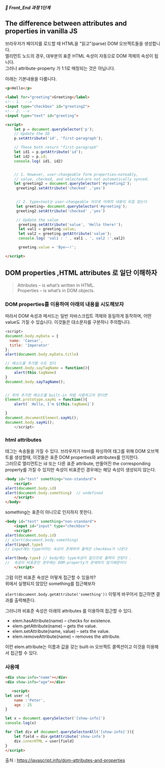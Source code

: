 ##### 🍑  Front_End 과정 1단계 

## The difference between attributes and properties in vanilla JS


브라우저가 페이지를 로드할 때 HTML을 "읽고"(parse) DOM 오브젝트들을 생성합니다.   
엘리먼트 노드의 경우,  대부분의 표준 HTML 속성이 자동으로 DOM 객체의 속성이 됩니다.   
그러나 attribute-property 가 1:1로 매칭되는 것은 아닙니다.  

아래는 기본내용을 다룹니다. 
```html
<p>Hello</p>

<label for="greeting">Greeting</label>
<!-- 1.  -->
<input type="checkbox" id="greeting2">
<!-- 2. -->
<input type="text" id="greeting">

<script>
    let p = document.querySelector('p');
    // Update the ID
    p.setAttribute('id', 'first-paragraph');

    // These both return "first-paragraph"
    let id1 = p.getAttribute('id');
    let id2 = p.id;
    console.log( id1, id2)


    // 1. However, user-changeable form properties—noteably, 
    // value, checked, and selected—are not automatically synced.
    let greeting2 = document.querySelector('#greeting2');
     greeting2.setAttribute('checked' ,'yes')

   
     // 2. type=text는 user-changeable 이므로 아래의 내용이 되질 않는다
     let greeting= document.querySelector('#greeting');
     greeting2.setAttribute('checked' ,'yes')

     // Update the value
      greeting.setAttribute('value', 'Hello there!');
      let val1 = greeting.value;
      let val2 = greeting.getAttribute('value');
      console.log( 'val1 : ' , val1 , ', val2 :',val2)

      greeting.value = 'Bye~~!';

</script>

```
## DOM properties ,HTML attributes 로 일단 이해하자

> Attributes – is what’s written in HTML.   
> Properties – is what’s in DOM objects.   

### DOM properties를 이용하여 아래의 내용을 시도해보자
따라서 DOM 속성과 메서드는 일반 자바스크립트 객체와 동일하게 동작하며, 어떤 value도 가질 수 있습니다. 이것들은 대소문자를 구분하니 주의합니다.
```js
<script>
document.body.myData = {
  name: 'Caesar',
  title: 'Imperator'
};
alert(document.body.myData.title)

// 메소드를 추가할 수도 있다
document.body.sayTagName = function(){
    alert(this.tagName)
}
document.body.sayTagName();


// 위의 추가한 메소드를 built-in 처럼 사용하고자 한다면
Element.prototype.sayHi = function(){
    alert(` Hello, I'm ${this.tagName}`)

}
document.documentElement.sayHi();
document.body.sayHi();
    </script>

```

### html attributes   

태그는 속송들을 가질 수 있다. 브라우저가 html를 파싱하여 태그를 위해 DOM 오브젝트를 생성할때, 이것들은 표준 DOM properties와 attributes를 인지한다.   
그러므로 엘리먼트는 id 또는 다른 표준 attribute, 만들어진 the corresponding property를 가질 수 있지만 속성이 비표준인 경우에는 해당 속성이 생성되지 않는다.  

```html
<body id="test" something="non-standard">
    <script>
alert(document.body.id)
alert(document.body.something)  // undefined
    </script>
</body>

```
something는 표준이 아니므로 인지하지 못한다. 

```html
<body id="test" something="non-standard">
    <input id="input" type="checkbox">
    <script>
alert(document.body.id)
// alert(document.body.something)
alert(input.type)
// input에는 type이라는 속성이 존재하여 출력은 checkbox가 나온다

alert(body.type) // body에는 type속성이 없으므로 출력이 안된다 .
//  속성이 비표준인 경우에는 DOM-property가 존재하지 않기때문이다
    </script>
```
그럼 이런 비표준 속성은 어떻게 접근할 수 있을까?   
위에서 실행되지 않았던  something를 접근해보자  

``` alert(document.body.getAttribute('something')) ```  이렇게 바꾸어서 접근하면 결과를 출력해준다.    

그러니까 비표준 속성은 아래의 attributes 를 이용하여 접근할 수 있다.
- elem.hasAttribute(name) – checks for existence.
- elem.getAttribute(name) – gets the value.
- elem.setAttribute(name, value) – sets the value.
- elem.removeAttribute(name) – removes the attribute.

이런 elem.attribute는 이름과 값을 갖는 built-in 오브젝트 콜렉션이고 이것을 이용해서 접근할 수 있다.

### 사용예

```html
<div show-info="name"></div>
<div show-info="age"></div>

   <script>
let user ={
    name :'Peter',
    age : 25
}

let x = document.querySelector('[show-info]')
console.log(x)

for (let div of document.querySelectorAll('[show-info]')){
    let field = div.getAttribute('show-info')
    div.innerHTML = user[field]
}
</script>

```
출처 : https://javascript.info/dom-attributes-and-properties











